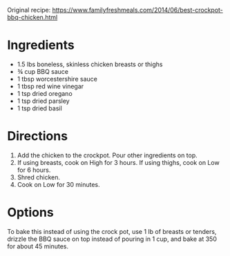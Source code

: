 Original recipe: https://www.familyfreshmeals.com/2014/06/best-crockpot-bbq-chicken.html

# Ingredients

- 1.5 lbs boneless, skinless chicken breasts or thighs
- ¾ cup BBQ sauce
- 1 tbsp worcestershire sauce
- 1 tbsp red wine vinegar
- 1 tsp dried oregano
- 1 tsp dried parsley
- 1 tsp dried basil

# Directions

1. Add the chicken to the crockpot. Pour other ingredients on top.
1. If using breasts, cook on High for 3 hours. If using thighs, cook on Low for 6 hours.
1. Shred chicken.
1. Cook on Low for 30 minutes.

# Options

To bake this instead of using the crock pot, use 1 lb of breasts or tenders, drizzle the BBQ sauce on top instead of pouring in 1 cup, and bake at 350 for about 45 minutes.
